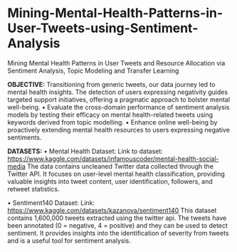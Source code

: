 # Mining-Mental-Health-Patterns-in-User-Tweets-using-Sentiment-Analysis
Mining Mental Health Patterns in User Tweets and Resource Allocation via Sentiment Analysis, Topic Modeling and Transfer Learning

**OBJECTIVE:**
Transitioning from generic tweets, our data journey led to mental health insights. The detection of users
expressing negativity guides targeted support initiatives, offering a pragmatic approach to bolster mental
well-being.
• Evaluate the cross-domain performance of sentiment analysis models by testing their efficacy on mental
health-related tweets using keywords derived from topic modelling.
• Enhance online well-being by proactively extending mental health resources to users expressing
negative sentiments.


**DATASETS:**
• Mental Health Dataset:
Link to dataset: https://www.kaggle.com/datasets/infamouscoder/mental-health-social-media
The data contains uncleaned Twitter data collected through the Twitter API. It focuses on user-level
mental health classification, providing valuable insights into tweet content, user identification, followers,
and retweet statistics.

• Sentiment140 Dataset:
Link: https://www.kaggle.com/datasets/kazanova/sentiment140
This dataset contains 1,600,000 tweets extracted using the twitter api. The tweets have been annotated (0
= negative, 4 = positive) and they can be used to detect sentiment. It provides insights into the
identification of severity from tweets and is a useful tool for sentiment analysis.
